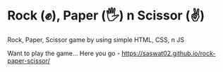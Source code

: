 # Rock (✊), Paper (🖐) n Scissor (✌)
Rock, Paper, Scissor game by using simple HTML, CSS, n JS

Want to play the game...
Here you go - https://saswat02.github.io/rock-paper-scissor/
